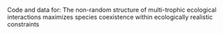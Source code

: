 Code and data for: The non-random structure of multi-trophic ecological interactions maximizes species coexistence within ecologically realistic constraints

